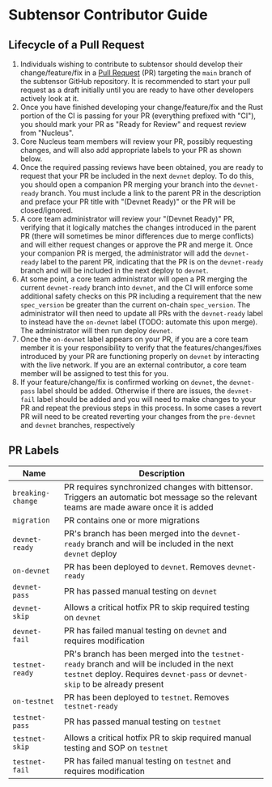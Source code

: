 # Subtensor Contributor Guide

## Lifecycle of a Pull Request

1. Individuals wishing to contribute to subtensor should develop their change/feature/fix in a
   [Pull Request](https://github.com/opentensor/subtensor/compare) (PR) targeting the `main`
   branch of the subtensor GitHub repository. It is recommended to start your pull request as a
   draft initially until you are ready to have other developers actively look at it.
2. Once you have finished developing your change/feature/fix and the Rust portion of the CI is
   passing for your PR (everything prefixed with "CI"), you should mark your PR as "Ready for
   Review" and request review from "Nucleus".
3. Core Nucleus team members will review your PR, possibly requesting changes, and will also
   add appropriate labels to your PR as shown below.
4. Once the required passing reviews have been obtained, you are ready to request that your PR
   be included in the next `devnet` deploy. To do this, you should open a companion PR merging
   your branch into the `devnet-ready` branch. You must include a link to the parent PR in the
   description and preface your PR title with "(Devnet Ready)" or the PR will be
   closed/ignored.
5. A core team administrator will review your "(Devnet Ready)" PR, verifying that it logically
   matches the changes introduced in the parent PR (there will sometimes be minor differences
   due to merge conflicts) and will either request changes or approve the PR and merge it. Once
   your companion PR is merged, the administrator will add the `devnet-ready` label to the
   parent PR, indicating that the PR is on the `devnet-ready` branch and will be included in
   the next deploy to `devnet`.
6. At some point, a core team administrator will open a PR merging the current `devnet-ready`
   branch into `devnet`, and the CI will enforce some additional safety checks on this PR
   including a requirement that the new `spec_version` be greater than the current on-chain
   `spec_version`. The administrator will then need to update all PRs with the `devnet-ready`
   label to instead have the `on-devnet` label (TODO: automate this upon merge). The
   administrator will then run deploy `devnet`.
7. Once the `on-devnet` label appears on your PR, if you are a core team member it is your
   responsibility to verify that the features/changes/fixes introduced by your PR are
   functioning properly on `devnet` by interacting with the live network. If you are an
   external contributor, a core team member will be assigned to test this for you.
8. If your feature/change/fix is confirmed working on `devnet`, the `devnet-pass` label should
   be added. Otherwise if there are issues, the `devnet-fail` label should be added and you
   will need to make changes to your PR and repeat the previous steps in this process. In some
   cases a revert PR will need to be created reverting your changes from the `pre-devnet` and
   `devnet` branches, respectively

## PR Labels

| Name  | Description |
| ----- | ----------- |
| `breaking-change` | PR requires synchronized changes with bittensor. Triggers an automatic bot message so the relevant teams are made aware once it is added |
| `migration` | PR contains one or more migrations |
| `devnet-ready` | PR's branch has been merged into the `devnet-ready` branch and will be included in the next `devnet` deploy |
| `on-devnet` | PR has been deployed to `devnet`. Removes `devnet-ready` |
| `devnet-pass` | PR has passed manual testing on `devnet` |
| `devnet-skip` | Allows a critical hotfix PR to skip required testing on `devnet` |
| `devnet-fail` | PR has failed manual testing on `devnet` and requires modification |
| `testnet-ready` | PR's branch has been merged into the `testnet-ready` branch and will be included in the next `testnet` deploy. Requires `devnet-pass` or `devnet-skip` to be already present |
| `on-testnet` | PR has been deployed to `testnet`. Removes `testnet-ready` |
| `testnet-pass` | PR has passed manual testing on `testnet` |
| `testnet-skip` | Allows a critical hotfix PR to skip required manual testing and SOP on `testnet` |
| `testnet-fail` | PR has failed manual testing on `testnet` and requires modification |

